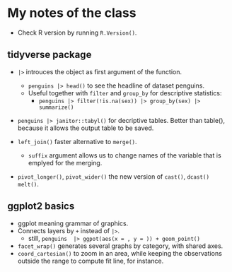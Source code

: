 # My notes of the class

- Check R version by running ``R.Version()``.

## tidyverse package

- ``|>`` introuces the object as first argument of the function.
    - ``penguins |> head()`` to see the headline of dataset penguins.
    - Useful together with ``filter`` and ``group_by`` for descriptive statistics:
        - ``penguins |> filter(!is.na(sex)) |> group_by(sex) |> summarize()``

- ``penguins |> janitor::tabyl()`` for decriptive tables. Better than table(), because it allows the output table to be saved.
- ``left_join()`` faster alternative to ``merge()``.
    - ``suffix`` argument allows us to change names of the variable that is emplyed for the merging.
- ``pivot_longer()``, ``pivot_wider()`` the new version of ``cast()``, ``dcast()`` ``melt()``.

## ggplot2 basics

- ggplot meaning grammar of graphics.
- Connects layers by ``+`` instead of ``|>``.
    - still, ``penguins  |> ggpot(aes(x = , y = )) + geom_point()``
- ``facet_wrap()`` generates several graphs by category, with shared axes.
- ``coord_cartesian()`` to zoom in an area, while keeping the observations outside the range to compute fit line, for instance.


